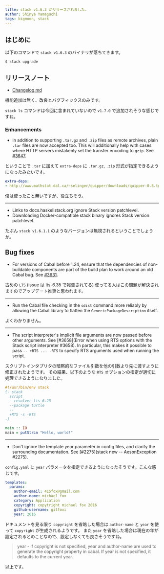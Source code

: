 ```yaml
---
title: stack v1.6.3 がリリースされました。
author: Shinya Yamaguchi
tags: bigmoon, stack
---
```


## はじめに

以下のコマンドで `stack v1.6.3` のバイナリが落ちてきます。

```shell
$ stack upgrade
```


## リリースノート
- [Changelog.md](https://github.com/commercialhaskell/stack/blob/master/ChangeLog.md#v163)

機能追加は無く、改良とバグフィックスのみです。

`stack ls` コマンドは今回に含まれていないので `v1.7.0` で追加されそうな感じですね。

<!--more-->

### Enhancements

- In addition to supporting `.tar.gz` and `.zip` files as remote archives, plain `.tar` files are now accepted too. This will additionally help with cases where HTTP servers mistakenly set the transfer encoding to `gzip`. See [#3647](https://github.com/commercialhaskell/stack/issues/3647).

ということで `.tar` に加えて `extra-deps` に `.tar.gz`, `.zip` 形式が指定できるようになったみたいです。


```yaml
extra-deps:
- http://www.mathstat.dal.ca/~selinger/quipper/downloads/quipper-0.8.tgz
```

僕は使ったこと無いですが、役立ちそう。

---

- Links to docs.haskellstack.org ignore Stack version patchlevel.
- Downloading Docker-compatible stack binary ignores Stack version patchlevel.

たぶん `stack v1.6.1.1` のようなバージョンは無視されるということでしょうか。

## Bug fixes

- For versions of Cabal before 1.24, ensure that the dependencies of non-buildable components are part of the build plan to work around an old Cabal bug. See [#3631](https://github.com/commercialhaskell/stack/issues/3631).

古めの `LTS` (issue は lts-6.35 で報告されてる) 使ってる人はこの問題が解決されますのでアップデート推奨と思われます。

---

- Run the Cabal file checking in the `sdist` command more reliably by allowing the Cabal library to flatten the `GenericPackageDescription` itself.

よくわかりません。

---

- The script interpreter's implicit file arguments are now passed before other arguments. See [#3658](Error when using RTS options with the Stack script interpreter #3658). In particular, this makes it possible to pass `-- +RTS ... -RTS` to specify RTS arguments used when running the script.

スクリプトインタプリタの暗黙的なファイル引数を他の引数より先に渡すように修正されたようです。
その結果、以下のような `RTS` オプションの指定が適切に処理できるようになりました。

```haskell
#!/usr/bin/env stack
{- stack
  script
  --resolver lts-6.25
  --package turtle
  --
  +RTS -s -RTS
-}

main :: IO
main = putStrLn "Hello, world!"
```

---

- Don't ignore the template year parameter in config files, and clarify the surrounding documentation. See [#2275](stack new -- AesonException #2275).

`config.yaml` に `year` パラメータを指定できるようになったそうです。こんな感じです。

```yaml
templates:
  params:
    author-email: 415fox@gmail.com
    author-name: michael fox
    category: Application
    copyright: copytright michael fox 2016
    github-username: gitfoxi
    year: 2016
```

ドキュメントを見る限り `copyright` を省略した場合は `author-name` と `year` を使って `copyright` が生成されるようです。
また `year` を省略した場合は現在の年が設定されるとのことなので、設定しなくても良さそうですね。

> year - if copyright is not specified, year and author-name are used to generate the copyright property in cabal. If year is not specified, it defaults to the current year.

以上です。